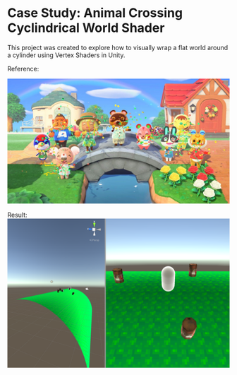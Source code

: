 # Case Study: Animal Crossing Cyclindrical World Shader

This project was created to explore how to visually wrap a flat world around a cylinder using Vertex Shaders in Unity.

Reference:

![Animal Crossing Screenshot](./Screenshots/animal-crossing.jpg)

Result:
![](./Screenshots/screenshot.png)
